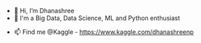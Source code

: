 - 👋 Hi, I’m Dhanashree
- 👀 I'm a Big Data, Data Science, ML and Python enthusiast
<!--- - 🌱 I’m currently learning and refreshing concepts in Data Science and Python ...
- 💞️ I’m looking to collaborate on ... --->
- 📫 Find me @Kaggle - https://www.kaggle.com/dhanashreenp

<!---
dhan0110/dhan0110 is a ✨ special ✨ repository because its `README.md` (this file) appears on your GitHub profile.
You can click the Preview link to take a look at your changes.
--->
